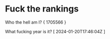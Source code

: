 # Fuck the rankings

Who the hell am I?
{ 1705566 }

What fucking year is it?
[ 2024-01-20T17:46:04Z ]

